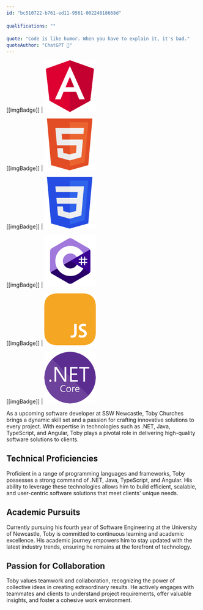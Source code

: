 ```yaml
---
id: "bc510722-b761-ed11-9561-00224818668d"

qualifications: ""

quote: "Code is like humor. When you have to explain it, it's bad."
quoteAuthor: "ChatGPT 🤖"
---
```


[[imgBadge]]
| ![](../badges/Developer-angular.png)

[[imgBadge]]
| ![](../badges/Designer-web-html5.png)

[[imgBadge]]
| ![](../badges/Designer-web-css3.png)

[[imgBadge]]
| ![](../badges/Developer-c-sharp.png)

[[imgBadge]]
| ![](../badges/Developer-js.png)

[[imgBadge]]
| ![](../badges/Developer-dotnet-core.png)

As a upcoming software developer at SSW Newcastle, Toby Churches brings a dynamic skill set and a passion for crafting innovative solutions to every project. With expertise in technologies such as .NET, Java, TypeScript, and Angular, Toby plays a pivotal role in delivering high-quality software solutions to clients.

## Technical Proficiencies

Proficient in a range of programming languages and frameworks, Toby possesses a strong command of .NET, Java, TypeScript, and Angular. His ability to leverage these technologies allows him to build efficient, scalable, and user-centric software solutions that meet clients' unique needs.

## Academic Pursuits

Currently pursuing his fourth year of Software Engineering at the University of Newcastle, Toby is committed to continuous learning and academic excellence. His academic journey empowers him to stay updated with the latest industry trends, ensuring he remains at the forefront of technology.

## Passion for Collaboration

Toby values teamwork and collaboration, recognizing the power of collective ideas in creating extraordinary results. He actively engages with teammates and clients to understand project requirements, offer valuable insights, and foster a cohesive work environment.